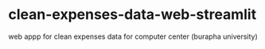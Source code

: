 # clean-expenses-data-web-streamlit
web appp for clean expenses data for computer center (burapha university)
